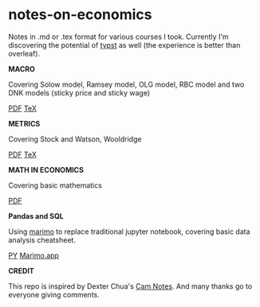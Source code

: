 # notes-on-economics
Notes in .md or .tex format for various courses I took. Currently I'm discovering the potential of [typst](https://typst.app) as well (the experience is better than overleaf).

**MACRO**

Covering Solow model, Ramsey model, OLG model, RBC model and two DNK models (sticky price and sticky wage)

[PDF](macro/macro.pdf)  [TeX](macro/macro.tex)

**METRICS**

Covering Stock and Watson, Wooldridge

[PDF](metrics/metrics.pdf) [TeX](metrics/metrics.tex)

**MATH IN ECONOMICS**

Covering basic mathematics

[PDF](math/mathinecon.pdf)

**Pandas and SQL**

Using [marimo](https://github.com/marimo-team/marimo) to replace traditional jupyter notebook, covering basic data analysis cheatsheet. 

[PY]() [Marimo.app]()

**CREDIT**

This repo is inspired by Dexter Chua's [Cam Notes](https://github.com/dalcde/cam-notes). And many thanks go to everyone giving comments.
